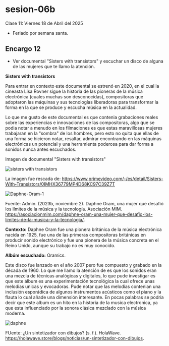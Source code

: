 # sesion-06b

Clase 11: Viernes 18 de Abril del 2025

- Feriado por semana santa.

## Encargo 12 ##

- Ver documental "Sisters with transistors" y escuchar un disco de alguna de las mujeres que te llamo la atención.

**Sisters with transistors**

Para entrar en contexto este documental se estrenó en 2020, en el cual la cineasta Lisa Rovner sigue la historia de las pioneras de la música electrónica (cuales muchas son desconocidas), compositoras que adoptaron las máquinas y sus tecnologías liberadoras para transformar la forma en la que se produce y escucha música en la actualidad.

Lo que me gusto de este documental es que contenia grabaciones reales sobre las experiencias e innovaciones de las compositoras, algo que se podia notar a menudo en los filmaciones es que estas maravillosas mujeres trabajaran en la "sombra" de los hombres, pero esto no quita que ellas de una forma se hicieron notar, resaltar, admirar encontrando en las máquinas electrónicas un potencial y una herramienta poderosa para dar forma a sonidos nunca antes escuchados. 

Imagen de documental "Sisters with transistors"

![sisters with transistors](https://github.com/user-attachments/assets/1fabb84e-480f-4987-bf6d-67cabeb248a9)

La imagen fue rescada de: https://www.primevideo.com/-/es/detail/Sisters-With-Transistors/0IMHX36779MP4D68KC97C39Z7T

![Daphne-Oram-1](https://github.com/user-attachments/assets/6688f86f-3ee0-4cf0-8dc3-f5702aceda15)

Fuente: Admin. (2023b, noviembre 2). Daphne Oram, una mujer que desafió los límites de la música y la tecnología. Asociación MIM. https://asociacionmim.com/daphne-oram-una-mujer-que-desafio-los-limites-de-la-musica-y-la-tecnologia/.

**Contexto:** Daphne Oram fue una pionera británica de la música electrónica nacida en 1925, fue una de las primeras compositoras británicas en producir sonido electrónico y fue una pionera de la música concreta en el Reino Unido, aunque su trabajo no es muy conocido. 

**Albúm escuchado:** Oramics.

Este disco fue lanzado en el año 2007 pero fue compuesto y grabado en la década de 1960. Lo que me llamo la atención de es que los sonidos eran una mezcla de técnicas analógicas y digitales, lo que pude investigar es que este álbum es una experimentación tecnológica la cual ofrece unas melodias unicas y evocadoras. Pude notar que las melodias contenian una inclusión esporádica de algunos instrumentos acústicos como el piano y la flauta lo cual añade una dimensión interesante. En pocas palabras se podria decir que este album es un hito en la historia de la musica electronica, ya que esta influenciado por la sonora clásica mezclado con la música moderna.

![daphne](https://github.com/user-attachments/assets/6c7f3103-e0ae-43dd-b101-d4a2bcaa0247)

FUente: ¿Un sintetizador con dibujos? (s. f.). HolaWave. https://holawave.store/blogs/noticias/un-sintetizador-con-dibujos.
